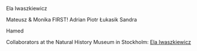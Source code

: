 Ela Iwaszkiewicz

Mateusz & Monika
FIRST! Adrian
Piotr Łukasik
Sandra

Hamed


Collaborators at the Natural History Museum in Stockholm: [Ela Iwaszkiewicz](https://www.thetangledlines.de/ela/)
